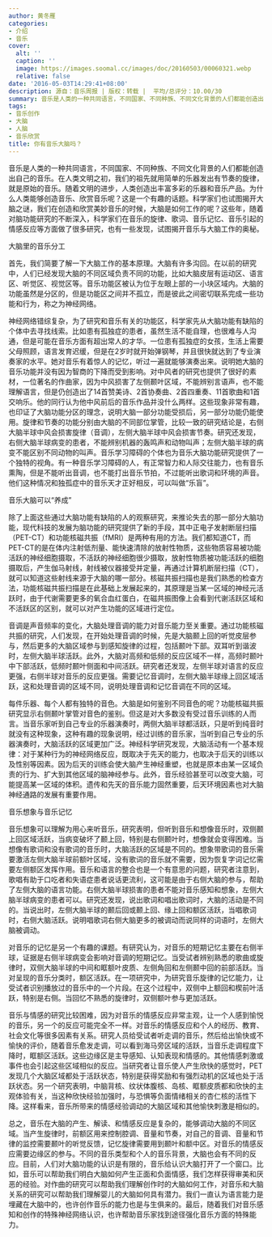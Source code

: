 ```yaml
---
author: 黄冬雁
categories:
- 介绍
- 音乐
cover:
  alt: ''
  caption: ''
  image: https://images.soomal.cc/images/doc/20160503/00060321.webp
  relative: false
date: '2016-05-03T14:29:41+08:00'
description: 源自：音乐周报 | 版权：转载 |  平均/总评分：10.00/30
summary: 音乐是人类的一种共同语言，不同国家、不同种族、不同文化背景的人们都能创造出自己的音乐。在人类文明之初，我们的祖先就用简单的乐器发出有节奏的旋律，就是原始的音乐。随着文明的进步，人类创造出丰富多彩的乐器和音乐产……
tags:
- 音乐创作
- 大脑
- 人脑
- 音乐欣赏
title: 你有音乐大脑吗？
---
```


音乐是人类的一种共同语言，不同国家、不同种族、不同文化背景的人们都能创造出自己的音乐。在人类文明之初，我们的祖先就用简单的乐器发出有节奏的旋律，就是原始的音乐。随着文明的进步，人类创造出丰富多彩的乐器和音乐产品。为什么人类能够创造音乐、欣赏音乐呢？这是一个有趣的话题。科学家们也试图揭开大脑之谜，我们在创造和欣赏美妙音乐的时候，大脑是如何工作的呢？这些年，随着对脑功能研究的不断深入，科学家们在音乐的旋律、歌词、音乐记忆、音乐引起的情感反应等方面做了很多研究，也有一些发现，试图揭开音乐与大脑工作的奥秘。

大脑里的音乐分工

首先，我们简要了解一下大脑工作的基本原理。大脑有许多沟回。在以前的研究中，人们已经发现大脑的不同区域负责不同的功能，比如大脑皮层有运动区、语言区、听觉区、视觉区等。音乐功能区被认为位于左眼上部的一小块区域内。大脑的功能虽然是分区的，但是功能区之间并不孤立，而是彼此之间密切联系完成一些功能和行为，称之为神经网络。
  
神经网络错综复杂，为了研究和音乐有关的功能区，科学家先从大脑功能有缺陷的个体中去寻找线索。比如患有孤独症的患者，虽然生活不能自理，也很难与人沟通，但是可能在音乐方面有超出常人的才华。一位患有孤独症的女孩，生活上需要父母照顾，语言发育迟缓，但是在2岁时就开始弹钢琴，并且很快就达到了专业演奏家的水平。她对音乐有着惊人的记忆，听过一遍就能够演奏出来。说明她大脑的音乐功能并没有因为智商的下降而受到影响。对中风者的研究也提供了很好的素材，一位著名的作曲家，因为中风损害了左侧颞叶区域，不能辨别言语声，也不能理解语言，但是仍创造出了14首赞美诗、2首协奏曲、2首四重奏、11首歌曲和1首交响乐。他的同行认为他中风前后的音乐作品并没什么两样。这些现象非常有趣，也印证了大脑功能分区的理念，说明大脑一部分功能受损后，另一部分功能仍能使用。旋律和节奏的功能分别由大脑的不同部位掌管，比较一致的研究结论是，右侧大脑半球中风会损害旋律（音调），左侧大脑半球中风会损害节奏。研究还发现，右侧大脑半球病变的患者，不能辨别机器的轰鸣声和动物叫声；左侧大脑半球的病变不能区别不同动物的叫声。音乐学习障碍的个体也为音乐大脑功能研究提供了一个独特的视角。有一种音乐学习障碍的人，有正常智力和人际交往能力，也有音乐熏陶，但是不能听出音调，也不能打出音乐节拍，不过能听出歌词和环境的声音。他们这种情况和独孤症中的音乐天才正好相反，可以叫做“乐盲”。

音乐大脑可以“养成”

除了上面这些通过大脑功能有缺陷的人的观察研究，来推论失去的那一部分大脑功能，现代科技的发展为脑功能的研究提供了新的手段，其中正电子发射断层扫描（PET-CT）和功能核磁共振（fMRI）是两种有用的方法。我们都知道CT，而PET-CT的是在体内注射低剂量、能快速清除的放射性物质，这些物质容易被功能活跃的神经细胞摄取，不活跃的神经细胞很少摄取，放射性物质被功能活跃的细胞摄取后，产生伽马射线，射线被仪器接受并定量，再通过计算机断层扫描（CT），就可以知道这些射线来源于大脑的哪一部分。核磁共振扫描也是我们熟悉的检查方法，功能核磁共振扫描是在此基础上发展起来的，其原理是当某一区域的神经元活跃时，由于代谢需要更多的氧合血红蛋白，在磁共振图像上会看到代谢活跃区域和不活跃区的区别，就可以对产生功能的区域进行定位。 

音调是声音频率的变化，大脑处理音调的能力对音乐能力至关重要。通过功能核磁共振的研究，人们发现，在开始处理音调的时候，先是大脑颞上回的听觉皮层参与，然后更多的大脑区域参与到感知旋律的过程，包括颞叶下部。双耳听到谐波时，左侧大脑半球活跃。此外，大脑对高频和低频的反应区域不一样，高频时颞叶中下部活跃，低频时颞叶侧面和中间活跃。研究者还发现，左侧半球对语言的反应更强，右侧半球对音乐的反应更强。需要记忆音调时，左侧大脑半球缘上回区域活跃，这和处理音调的区域不同，说明处理音调和记忆音调在不同的区域。

每件乐器、每个人都有独特的音色。大脑是如何鉴别不同音色的呢？功能核磁共振研究显示右侧颞叶掌管对音色的鉴别。但这是对大多数没有受过音乐训练的人而言。当音乐家听到自己专业的乐器演奏时，两侧大脑半球都活跃，只是听到纯音时就没有这种现象，这种有趣的现象说明，经过训练的音乐家，当听到自己专业的乐器演奏时，大脑活跃的区域更加广泛。神经科学研究发现，大脑活动有一个基本规律：对于某种行为的神经网络反应，既取决于先天的能力，也取决于后天的训练以及性别等因素。因为后天的训练会使大脑产生神经重塑，也就是原本由某一区域负责的行为、扩大到其他区域的脑神经参与。此外，音乐经验甚至可以改变大脑，可能提高某一区域的体积。遗传和先天的音乐能力固然重要，后天环境因素也对大脑神经通路的发展有重要作用。

音乐想象与音乐记忆

音乐想象可以理解为用心来听音乐，研究表明，但听到音乐和想像音乐时，双侧颞上回区域活跃，当病变破坏了颞上回，特别是右侧颞叶时，想像就会变得困难。当想像有歌词和没有歌词的音乐时，大脑活跃的区域是不同的。想象带歌词的音乐需要激活左侧大脑半球前额叶区域，没有歌词的音乐就不需要，因为恢复字词记忆需要左侧额区发挥作用。音乐和语言的整合也是一个有意思的问题，研究者注意到，歌唱有助于口吃者和失语症患者说话更流利，这可能是由于右侧大脑的参与，帮助了左侧大脑的语言功能。右侧大脑半球损害的患者不能对音乐感知和想象，左侧大脑半球病变的患者可以。研究还发现，说出歌词和唱出歌词时，大脑的活动是不同的。当说出时，左侧大脑半球的颞后回或颞上回、缘上回和额区活跃，当唱歌词时，右侧大脑活跃。说明唱歌词右侧大脑更多的被调动而说同样的词语时，左侧大脑被调动。

对音乐的记忆是另一个有趣的课题。有研究认为，对音乐的短期记忆主要在右侧半球，证据是右侧半球病变会影响对音调的短期记忆。当受试者辨别熟悉的歌曲或旋律时，双侧大脑半球的中间和眶额叶皮质、左侧角回和左侧颞中回的前部活跃。当对呈现的音乐分类时，额区活跃。在一项研究中，为研究音乐旋律的记忆能力，让受试者识别播放过的音乐中的一个片段。在这个过程中，双侧中上额回和楔前叶活跃，特别是右侧。当回忆不熟悉的旋律时，双侧额叶参与更加活跃。

音乐与情感的研究比较困难，因为对音乐的情感反应非常主观，让一个人感到愉悦的音乐，另一个的反应可能完全不一样。对音乐的情感反应和个人的经历、教育、社会文化等很多因素有关系。研究人员给受试者听走调的音乐，然后给出愉快或不愉快的评价，随着音乐愈发走调，可以看到海马旁区域的活跃，当音乐走调程度下降时，眶额区活跃。这些边缘区是主导感知、认知表现和情感的。其他情感刺激或事件也会引起这些区域相似的反应。当研究者让音乐使人产生欣快的感觉时，PET发现几个大脑区域都处于活跃状态，特别是获得奖励和有强烈动机的区域也处于活跃状态。另一个研究表明，中脑背核、纹状体腹核、岛核、眶额皮质都和欣快的主观体验有关，当这种欣快经验加强时，与恐惧等负面情绪相关的杏仁核的活性下降。这样看来，音乐所带来的情感经验调动的大脑区域和其他愉快刺激是相似的。

总之，音乐在大脑的产生、解读、和情感反应是复杂的，能够调动大脑的不同区域。当产生旋律时，前额区用来控制腔调、音量和节奏，对自己的音调、音量和节律的监控需要颞叶的听觉反馈，记忆旋律需要用到颞叶和额中区。对音乐的情感反应需要边缘区的参与。不同的音乐类型和个人的音乐背景，大脑也会有不同的反应。目前，人们对大脑功能的认识是有限的，音乐给认识大脑打开了一个窗口。比如，音乐可以帮助我们明白大脑如何产生正面和负面情感，我们怎样获得审美和厌恶的经验。对作曲的研究可以帮助我们理解创作时的大脑如何工作，对音乐和大脑关系的研究可以帮助我们理解婴儿的大脑如何具有潜力。我们一直认为语言能力是埋藏在大脑中的，也许创作音乐的能力也是与生俱来的。最后，随着我们对音乐感知和创作的特殊神经网络认识，也许帮助音乐家找到途径强化音乐方面的特殊能力。